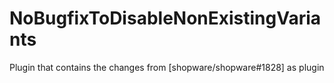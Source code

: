 # NoBugfixToDisableNonExistingVariants
Plugin that contains the changes from [shopware/shopware#1828] as plugin
